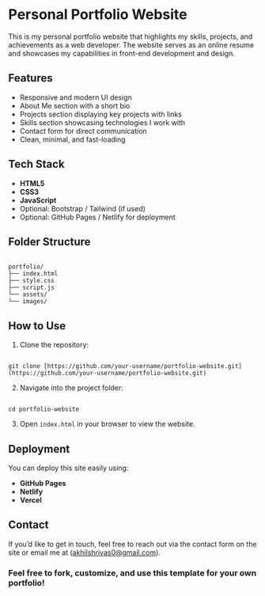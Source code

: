 # Personal Portfolio Website

This is my personal portfolio website that highlights my skills, projects, and achievements as a web developer. The website serves as an online resume and showcases my capabilities in front-end development and design.

## Features

- Responsive and modern UI design
- About Me section with a short bio
- Projects section displaying key projects with links
- Skills section showcasing technologies I work with
- Contact form for direct communication
- Clean, minimal, and fast-loading

## Tech Stack

- **HTML5**
- **CSS3**
- **JavaScript**
- Optional: Bootstrap / Tailwind (if used)
- Optional: GitHub Pages / Netlify for deployment

## Folder Structure

```

portfolio/
├── index.html
├── style.css
├── script.js
└── assets/
└── images/

```

## How to Use

1. Clone the repository:
```

git clone [https://github.com/your-username/portfolio-website.git](https://github.com/your-username/portfolio-website.git)

```
2. Navigate into the project folder:
```

cd portfolio-website

```
3. Open `index.html` in your browser to view the website.

## Deployment

You can deploy this site easily using:

- **GitHub Pages**
- **Netlify**
- **Vercel**

## Contact

If you’d like to get in touch, feel free to reach out via the contact form on the site or email me at (akhilshrivas0@gmail.com).

### Feel free to fork, customize, and use this template for your own portfolio!
